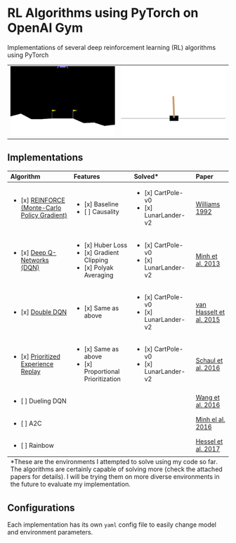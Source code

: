 ﻿# RL Algorithms using PyTorch on OpenAI Gym

Implementations of several deep reinforcement learning (RL) algorithms using PyTorch

<table>
    <tr>
        <td align="center"><img alt="Lunar Lander v2" src="assets/ddqn-lunar-v2.gif"></td>
        <td align="center"><img alt="CartPole v0"     src="assets/ddqn-cartpole-v0.gif"></td>
    </tr>
</table>


## Implementations

<table>
<thead>
    <tr>
        <th align="left">Algorithm</th>
        <th align="left">Features</th>
        <th align="left">Solved*</th>
        <th align="left">Paper</th>
    </tr>
</thead>
<tbody>
    <tr>
        <td><ul><li> [x] <a href="https://github.com/saswat0/peely/blob/master/Support%20Files/reinforce.py">REINFORCE (Monte-Carlo Policy Gradient)</a></li></ul></td>
        <td><ul><li> [x] Baseline <li> [ ] Causality </ul></td>
        <td><ul><li> [x] CartPole-v0 <li> [x] LunarLander-v2 </ul></td>
        <td><a href="https://link.springer.com/content/pdf/10.1007/BF00992696.pdf">Williams 1992</a></td>
    </tr>
    <tr>
        <td><ul><li> [x] <a href="https://github.com/saswat0/peely/blob/master/Support%20Files/dqn.py">Deep Q-Networks (DQN) </a> </ul> </td>
        <td><ul><li> [x] Huber Loss <li> [x] Gradient Clipping  <li> [x] Polyak Averaging </ul></td>
        <td><ul><li> [x] CartPole-v0 <li> [x] LunarLander-v2 </ul></td>
        <td><a href="https://arxiv.org/abs/1312.5602">Minh et al. 2013</a></td>
    </tr>
    <tr>
        <td><ul><li> [x] <a href="https://github.com/saswat0/peely/blob/master/Support%20Files/dqn.py">Double DQN</a> </ul> </td>
        <td><ul><li> [x] Same as above </ul></td>
        <td><ul><li> [x] CartPole-v0 <li> [x] LunarLander-v2 </ul></td>
        <td><a href="https://arxiv.org/abs/1509.06461">van Hasselt et al. 2015</a></td>
    </tr>
    <tr>
        <td><ul><li> [x] <a href="https://github.com/saswat0/peely/blob/master/Support%20Files/dqn.py">Prioritized Experience Replay</a></ul></td>
        <td><ul><li> [x] Same as above <li> [x] Proportional Prioritization </ul></td>
        <td><ul><li> [x] CartPole-v0 <li> [x] LunarLander-v2 </ul></td>
        <td><a href="https://arxiv.org/abs/1511.05952">Schaul et al. 2016</a></td>
    </tr>
    <tr>
        <td><ul><li> [ ] Dueling DQN </ul></td>
        <td></td>
        <td></td>
        <td><a href="https://arxiv.org/abs/1511.06581">Wang et al. 2016</a></td>
    </tr>
    <tr>
        <td><ul><li> [ ] A2C </ul></td>
        <td></td>
        <td></td>
        <td><a href="https://arxiv.org/abs/1602.01783">Minh el al. 2016</a></td>
    </tr>
    <tr>
        <td><ul><li> [ ] Rainbow </ul></td>
        <td></td>
        <td></td>
        <td><a href="https://arxiv.org/abs/1710.02298">Hessel et al. 2017</a></td>
    </tr>
</tbody>
<tfoot>
    <tr>
        <td colspan="4"> *These are the environments I attempted to solve using my code so far. The algorithms are certainly capable of solving more (check the attached papers for details). I will be trying them on more diverse environments in the future to evaluate my implementation. </td>
    </tr>
</tfoot>
</table>


## Configurations

Each implementation has its own `yaml` config file to easily change model and environment parameters. 
